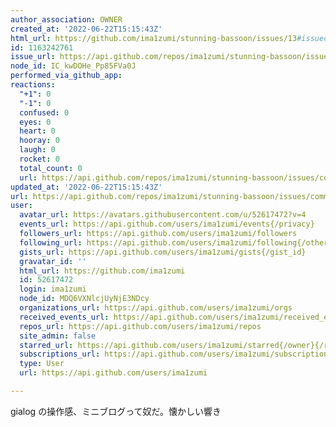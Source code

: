 ```yaml
---
author_association: OWNER
created_at: '2022-06-22T15:15:43Z'
html_url: https://github.com/ima1zumi/stunning-bassoon/issues/13#issuecomment-1163242761
id: 1163242761
issue_url: https://api.github.com/repos/ima1zumi/stunning-bassoon/issues/13
node_id: IC_kwDOHe_Pp85FVa0J
performed_via_github_app: 
reactions:
  "+1": 0
  "-1": 0
  confused: 0
  eyes: 0
  heart: 0
  hooray: 0
  laugh: 0
  rocket: 0
  total_count: 0
  url: https://api.github.com/repos/ima1zumi/stunning-bassoon/issues/comments/1163242761/reactions
updated_at: '2022-06-22T15:15:43Z'
url: https://api.github.com/repos/ima1zumi/stunning-bassoon/issues/comments/1163242761
user:
  avatar_url: https://avatars.githubusercontent.com/u/52617472?v=4
  events_url: https://api.github.com/users/ima1zumi/events{/privacy}
  followers_url: https://api.github.com/users/ima1zumi/followers
  following_url: https://api.github.com/users/ima1zumi/following{/other_user}
  gists_url: https://api.github.com/users/ima1zumi/gists{/gist_id}
  gravatar_id: ''
  html_url: https://github.com/ima1zumi
  id: 52617472
  login: ima1zumi
  node_id: MDQ6VXNlcjUyNjE3NDcy
  organizations_url: https://api.github.com/users/ima1zumi/orgs
  received_events_url: https://api.github.com/users/ima1zumi/received_events
  repos_url: https://api.github.com/users/ima1zumi/repos
  site_admin: false
  starred_url: https://api.github.com/users/ima1zumi/starred{/owner}{/repo}
  subscriptions_url: https://api.github.com/users/ima1zumi/subscriptions
  type: User
  url: https://api.github.com/users/ima1zumi

---
```

gialog の操作感、ミニブログって奴だ。懐かしい響き